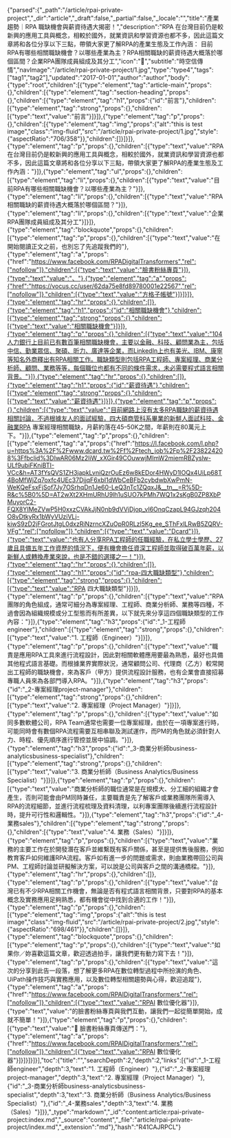 {"parsed":{"_path":"/article/rpai-private-project","_dir":"article","_draft":false,"_partial":false,"_locale":"","title":"產業趨勢｜RPA 職缺機會與薪資待遇大揭密！","description":"RPA 在台灣目前仍是較新興的應用工具與概念，相較於國外，就業資訊和學習資源也都不多，因此這篇文章將和各位分享以下三點，帶領大家更了解RPA的產業生態及工作內涵： 目前RPA有哪些相關職缺機會？以哪些產業為主？RPA相關職缺的薪資待遇大概落於哪個區間？企業RPA團隊成員組成及其分工","icon":"🏡","subtitle":"時空信傳情","navImage":"/article/rpai-private-project/1.jpg","type":"type4","tags":["tag1","tag2"],"updated":"2017-01-01","author":"author","body":{"type":"root","children":[{"type":"element","tag":"article-main","props":{},"children":[{"type":"element","tag":"section-heading","props":{},"children":[{"type":"element","tag":"h1","props":{"id":"前言"},"children":[{"type":"element","tag":"strong","props":{},"children":[{"type":"text","value":"前言"}]}]},{"type":"element","tag":"p","props":{},"children":[{"type":"element","tag":"img","props":{"alt":"this is test image","class":"img-fluid","src":"/article/rpai-private-project/1.jpg","style":{"aspectRatio":"706/358"}},"children":[]}]}]},{"type":"element","tag":"p","props":{},"children":[{"type":"text","value":"RPA 在台灣目前仍是較新興的應用工具與概念，相較於國外，就業資訊和學習資源也都不多，因此這篇文章將和各位分享以下三點，帶領大家更了解RPA的產業生態及工作內涵："}]},{"type":"element","tag":"ul","props":{},"children":[{"type":"element","tag":"li","props":{},"children":[{"type":"text","value":"目前RPA有哪些相關職缺機會？以哪些產業為主？"}]},{"type":"element","tag":"li","props":{},"children":[{"type":"text","value":"RPA相關職缺的薪資待遇大概落於哪個區間？"}]},{"type":"element","tag":"li","props":{},"children":[{"type":"text","value":"企業RPA團隊成員組成及其分工"}]}]},{"type":"element","tag":"blockquote","props":{},"children":[{"type":"element","tag":"p","props":{},"children":[{"type":"text","value":"在開始閱讀正文之前，也別忘了先追蹤我們的"},{"type":"element","tag":"a","props":{"href":"https://www.facebook.com/RPADigitalTransformers","rel":["nofollow"]},"children":[{"type":"text","value":"臉書粉絲專頁"}]},{"type":"text","value":"、"},{"type":"element","tag":"a","props":{"href":"https://vocus.cc/user/62da75e8fd89780001e22567","rel":["nofollow"]},"children":[{"type":"text","value":"方格子帳號"}]}]}]},{"type":"element","tag":"hr","props":{},"children":[]},{"type":"element","tag":"h1","props":{"id":"相關職缺機會"},"children":[{"type":"element","tag":"strong","props":{},"children":[{"type":"text","value":"相關職缺機會"}]}]},{"type":"element","tag":"p","props":{},"children":[{"type":"text","value":"104人力銀行上目前已有數百筆相關職缺機會，主要以金融、科技、顧問業為主，包括中信、勤業眾信、聚碩、昕力、廣達等企業，而LinkedIn上也有美光、IBM、康寧等知名外商釋出有RPA相關工作。職缺類型則包括RPA工程師、專案經理、商業分析師、顧問、業務等等，每個職位也都有不同的條件需求，未必需要程式語言相關背景。"}]},{"type":"element","tag":"hr","props":{},"children":[]},{"type":"element","tag":"h1","props":{"id":"薪資待遇"},"children":[{"type":"element","tag":"strong","props":{},"children":[{"type":"text","value":"薪資待遇"}]}]},{"type":"element","tag":"p","props":{},"children":[{"type":"text","value":"目前網路上沒有太多RPA職缺的薪資待遇相關討論，不過根據友人的面試經驗，四大碩商管科系畢業的新鮮人面試科技、金融業RPA 專案經理相關職缺，月薪約落在45–50K之間，年薪則在80萬元上下。"}]},{"type":"element","tag":"p","props":{},"children":[{"type":"element","tag":"a","props":{"href":"https://l.facebook.com/l.php?u=https%3A%2F%2Fwww.dcard.tw%2Ff%2Ftech_job%2Fp%2F238224208%3Ffbclid%3DIwAR06Mz2liW_xXGir49COuwwjMImW2miemRBZyslw-ULf9ubiFKniBTI-VCc&h=AT3fYsQVS1ZH3japkLvniQzrOuEz6w8kEDor4HWyD1lOQx4UiLp68T4BoMfWjZq7oxfc4UEc37DjjqF6xbI1dWbCeBFb2cybdwbXwPmN-WeKQeFsxFjSof7Jy7OSrhqDn1Je60-LeQ3nTc1ZQqxJ&__tn__=R%5D-R&c%5B0%5D=AT2wXt2XHmURhU9lh1uSUO7kPMh7WQ1x2sKgB0ZP8XbPMuyorC2-FQX8YIMeZVwP5H0xxzCVAkJjN0nb9dVVjDjop_vI6OnqCzapL94GJzqh204O8vDtkyRx1bWyVUziVLj-kiwS9zD2jFGrotJtgL0dxzRiNzrncXZuOpR0RLzl5Kg_ee_SThFxlLRwB5ZQRV-VFg","rel":["nofollow"]},"children":[{"type":"text","value":"Dcard"}]},{"type":"text","value":"也有人分享RPA工程師的任職經驗，在私立學士學歷、27歲且具備五年工作資歷的情況下，便有機會擔任資深工程師並取得破百萬年薪，以新鮮人或轉換產業來說，也是不錯的選擇之一！"}]},{"type":"element","tag":"hr","props":{},"children":[]},{"type":"element","tag":"h1","props":{"id":"rpa-四大職缺類型"},"children":[{"type":"element","tag":"strong","props":{},"children":[{"type":"text","value":"RPA 四大職缺類型"}]}]},{"type":"element","tag":"p","props":{},"children":[{"type":"text","value":"RPA團隊的角色組成，通常可細分為專案經理、工程師、商業分析師、業務等四種，不過會因為組織規模或分工型態而有所差異，以下就先來分享這四個職缺類型的工作內容："}]},{"type":"element","tag":"h3","props":{"id":"_1-工程師engineer"},"children":[{"type":"element","tag":"strong","props":{},"children":[{"type":"text","value":"1. 工程師（Engineer）"}]}]},{"type":"element","tag":"p","props":{},"children":[{"type":"text","value":"職責是應用RPA工具來進行流程設計，因此對相關軟體應用要最為熟悉，最好也具備其他程式語言基礎。而根據業界實際狀況，通常顧問公司、代理商（乙方）較常開出工程師的職缺機會，來為客戶（甲方）提供流程設計服務，也有企業會直接招募專職人員來為各部門導入RPA。"}]},{"type":"element","tag":"h3","props":{"id":"_2-專案經理project-manager"},"children":[{"type":"element","tag":"strong","props":{},"children":[{"type":"text","value":"2. 專案經理（Project Manager）"}]}]},{"type":"element","tag":"p","props":{},"children":[{"type":"text","value":"如同多數軟體公司，RPA Team通常也需要一位專案經理，由於在一項專案進行時，可能同時會有數個RPA流程需要互相串聯及測試運作，而PM的角色就必須針對人力、時程、優先順序進行管控並居中協調。"}]},{"type":"element","tag":"h3","props":{"id":"_3-商業分析師business-analyticsbusiness-specialist"},"children":[{"type":"element","tag":"strong","props":{},"children":[{"type":"text","value":"3. 商業分析師（Business Analytics/Business Specialist）"}]}]},{"type":"element","tag":"p","props":{},"children":[{"type":"text","value":"商業分析師的職位通常是在規模大、分工細的組織才會產生，否則可能會由PM同時兼任，主要職責是先了解客戶或業務團隊所需導入RPA的流程細節，並進行流程梳理及資料清理，以利專案團隊後續進行流程設計時，提升可行性和邏輯性。"}]},{"type":"element","tag":"h3","props":{"id":"_4-業務sales"},"children":[{"type":"element","tag":"strong","props":{},"children":[{"type":"text","value":"4. 業務（Sales）"}]}]},{"type":"element","tag":"p","props":{},"children":[{"type":"text","value":"業務的主要工作在於開發潛在客戶並維繫既有客戶關係，甚至是提供售後服務，例如教育客戶如何維護RPA流程。客戶如有進一步的問題或需求，則由業務帶回公司與PM、工程師討論並研擬解決方案，可以說是公司與客戶之間的溝通橋樑。"}]},{"type":"element","tag":"hr","props":{},"children":[]},{"type":"element","tag":"p","props":{},"children":[{"type":"text","value":"台灣已有不少RPA相關工作機會，無論是否有程式語言相關背景，只要對RPA的基本概念及實務應用足夠熟悉，都有機會從中找到合適的工作！"}]},{"type":"element","tag":"p","props":{},"children":[{"type":"element","tag":"img","props":{"alt":"this is test image","class":"img-fluid","src":"/article/rpai-private-project/2.jpg","style":{"aspectRatio":"698/461"}},"children":[]}]},{"type":"element","tag":"blockquote","props":{},"children":[{"type":"element","tag":"p","props":{},"children":[{"type":"text","value":"如果你／妳喜歡這篇文章，歡迎透過拍手，讓我們更有動力寫下去！"}]},{"type":"element","tag":"p","props":{},"children":[{"type":"text","value":"這次的分享到此告一段落，想了解更多RPA在數位轉型過程中所扮演的角色、UiPath操作技巧與實務應用，以及數位轉型相關趨勢與心得，歡迎追蹤"},{"type":"element","tag":"a","props":{"href":"https://www.facebook.com/RPAIDigitalTransformers","rel":["nofollow"]},"children":[{"type":"text","value":"RPAI 數位優化器"}]},{"type":"text","value":"的臉書粉絲專頁與我們互動，讓我們一起從簡單開始，成就不簡單！"}]},{"type":"element","tag":"p","props":{},"children":[{"type":"text","value":"🚀 臉書粉絲專頁傳送門："},{"type":"element","tag":"a","props":{"href":"https://www.facebook.com/RPAIDigitalTransformers","rel":["nofollow"]},"children":[{"type":"text","value":"RPAI 數位優化器"}]}]}]}]}],"toc":{"title":"","searchDepth":2,"depth":2,"links":[{"id":"_1-工程師engineer","depth":3,"text":"1. 工程師（Engineer）"},{"id":"_2-專案經理project-manager","depth":3,"text":"2. 專案經理（Project Manager）"},{"id":"_3-商業分析師business-analyticsbusiness-specialist","depth":3,"text":"3. 商業分析師（Business Analytics/Business Specialist）"},{"id":"_4-業務sales","depth":3,"text":"4. 業務（Sales）"}]}},"_type":"markdown","_id":"content:article:rpai-private-project:index.md","_source":"content","_file":"article/rpai-private-project/index.md","_extension":"md"},"hash":"R41CAJRPCL"}